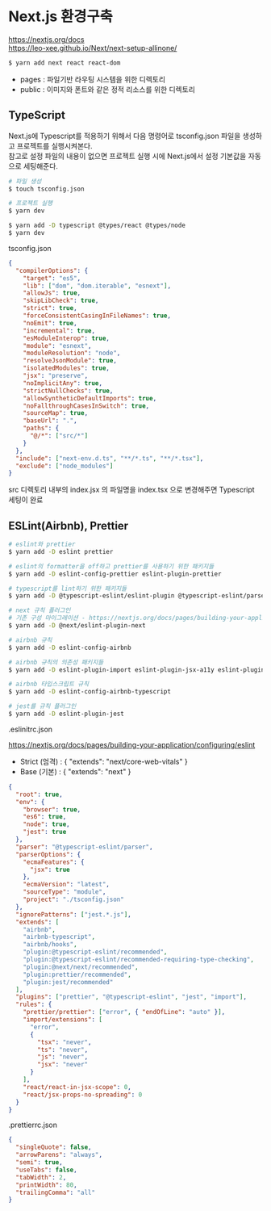 # Next.js 환경구축

https://nextjs.org/docs  
https://leo-xee.github.io/Next/next-setup-allinone/

```bash
$ yarn add next react react-dom
```

- pages : 파일기반 라우팅 시스템을 위한 디렉토리
- public : 이미지와 폰트와 같은 정적 리소스를 위한 디렉토리

## TypeScript

Next.js에 Typescript를 적용하기 위해서 다음 명령어로 tsconfig.json 파일을 생성하고 프로젝트를 실행시켜본다.  
참고로 설정 파일의 내용이 없으면 프로젝트 실행 시에 Next.js에서 설정 기본값을 자동으로 세팅해준다.

```bash
# 파일 생성
$ touch tsconfig.json

# 프로젝트 실행
$ yarn dev
```

```bash
$ yarn add -D typescript @types/react @types/node
$ yarn dev
```

tsconfig.json

```json
{
  "compilerOptions": {
    "target": "es5",
    "lib": ["dom", "dom.iterable", "esnext"],
    "allowJs": true,
    "skipLibCheck": true,
    "strict": true,
    "forceConsistentCasingInFileNames": true,
    "noEmit": true,
    "incremental": true,
    "esModuleInterop": true,
    "module": "esnext",
    "moduleResolution": "node",
    "resolveJsonModule": true,
    "isolatedModules": true,
    "jsx": "preserve",
    "noImplicitAny": true,
    "strictNullChecks": true,
    "allowSyntheticDefaultImports": true,
    "noFallthroughCasesInSwitch": true,
    "sourceMap": true,
    "baseUrl": ".",
    "paths": {
      "@/*": ["src/*"]
    }
  },
  "include": ["next-env.d.ts", "**/*.ts", "**/*.tsx"],
  "exclude": ["node_modules"]
}
```

src 디렉토리 내부의 index.jsx 의 파일명을 index.tsx 으로 변경해주면 Typescript 세팅이 완료

## ESLint(Airbnb), Prettier

```bash
# eslint와 prettier
$ yarn add -D eslint prettier

# eslint의 formatter을 off하고 prettier를 사용하기 위한 패키지들
$ yarn add -D eslint-config-prettier eslint-plugin-prettier

# typescript를 lint하기 위한 패키지들
$ yarn add -D @typescript-eslint/eslint-plugin @typescript-eslint/parser

# next 규칙 플러그인
# 기존 구성 마이그레이션 - https://nextjs.org/docs/pages/building-your-application/configuring/eslint#migrating-existing-config
$ yarn add -D @next/eslint-plugin-next

# airbnb 규칙
$ yarn add -D eslint-config-airbnb

# airbnb 규칙의 의존성 패키지들
$ yarn add -D eslint-plugin-import eslint-plugin-jsx-a11y eslint-plugin-react eslint-plugin-react-hooks

# airbnb 타입스크립트 규칙
$ yarn add -D eslint-config-airbnb-typescript

# jest를 규칙 플러그인
$ yarn add -D eslint-plugin-jest
```

.eslinitrc.json

https://nextjs.org/docs/pages/building-your-application/configuring/eslint

- Strict (엄격) : { "extends": "next/core-web-vitals" }
- Base (기본) : { "extends": "next" }

```json
{
  "root": true,
  "env": {
    "browser": true,
    "es6": true,
    "node": true,
    "jest": true
  },
  "parser": "@typescript-eslint/parser",
  "parserOptions": {
    "ecmaFeatures": {
      "jsx": true
    },
    "ecmaVersion": "latest",
    "sourceType": "module",
    "project": "./tsconfig.json"
  },
  "ignorePatterns": ["jest.*.js"],
  "extends": [
    "airbnb",
    "airbnb-typescript",
    "airbnb/hooks",
    "plugin:@typescript-eslint/recommended",
    "plugin:@typescript-eslint/recommended-requiring-type-checking",
    "plugin:@next/next/recommended",
    "plugin:prettier/recommended",
    "plugin:jest/recommended"
  ],
  "plugins": ["prettier", "@typescript-eslint", "jest", "import"],
  "rules": {
    "prettier/prettier": ["error", { "endOfLine": "auto" }],
    "import/extensions": [
      "error",
      {
        "tsx": "never",
        "ts": "never",
        "js": "never",
        "jsx": "never"
      }
    ],
    "react/react-in-jsx-scope": 0,
    "react/jsx-props-no-spreading": 0
  }
}
```

.prettierrc.json

```json
{
  "singleQuote": false,
  "arrowParens": "always",
  "semi": true,
  "useTabs": false,
  "tabWidth": 2,
  "printWidth": 80,
  "trailingComma": "all"
}
```
